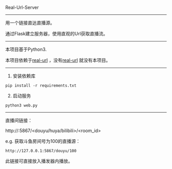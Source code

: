 Real-Url-Server

---

用一个链接直达直播源。

通过Flask建立服务器，使用直观的Url获取直播流。

---

本项目基于Python3.

本项目依赖于[real-url](https://github.com/wbt5/real-url) ，没有[real-url](https://github.com/wbt5/real-url) 就没有本项目。

---

1. 安装依赖库

```shell
pip install -r requirements.txt
```

2. 启动服务

```shell
python3 web.py
```

---

直播间链接：

http://<ip>:5867/<douyu/huya/bilibili>/<room_id>

e.g. 获取斗鱼房间号为100的直播源：

```
http://127.0.0.1:5867/douyu/100
```

此链接可直接放入播发器内播放。